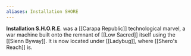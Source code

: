 ```yaml
---
aliases: Installation SHORE
---
```

**Installation S.H.O.R.E**. was a [[Carapa Republic]] technological marvel, a war machine built onto the remnant of [[Low Sacred]] itself using the [[Sienn Byway]]. It is now located under [[Ladybug]], where [[Shero's Reach]] is.